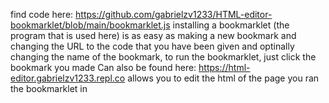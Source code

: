 find code here: https://github.com/gabrielzv1233/HTML-editor-bookmarklet/blob/main/bookmarklet.js
installing a bookmarklet (the program that is used here) is as easy as making a new bookmark and changing the URL to the code that you have been given and optinally changing the name of the bookmark, to run the bookmarklet, just click the bookmark you made Can also be found here: https://html-editor.gabrielzv1233.repl.co allows you to edit the html of the page you ran the bookmarklet in
